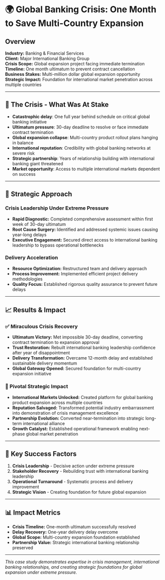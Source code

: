 # 🌍 Global Banking Crisis: One Month to Save Multi-Country Expansion

## Overview
**Industry:** Banking & Financial Services  
**Client:** Major International Banking Group  
**Crisis Scope:** Global expansion project facing immediate termination  
**Timeline:** One month ultimatum to prevent contract cancellation  
**Business Stakes:** Multi-million dollar global expansion opportunity  
**Strategic Impact:** Foundation for international market penetration across multiple countries

---

## 🎯 The Crisis - What Was At Stake
- **Catastrophic delay**: One full year behind schedule on critical global banking initiative
- **Ultimatum pressure**: 30-day deadline to resolve or face immediate contract termination
- **Global expansion collapse**: Multi-country product rollout plans hanging in balance
- **International reputation**: Credibility with global banking networks at severe risk
- **Strategic partnership**: Years of relationship building with international banking giant threatened
- **Market opportunity**: Access to multiple international markets dependent on success

---

## 🚀 Strategic Approach

### Crisis Leadership Under Extreme Pressure
- **Rapid Diagnostic:** Completed comprehensive assessment within first week of 30-day ultimatum
- **Root Cause Surgery:** Identified and addressed systemic issues causing year-long delays
- **Executive Engagement:** Secured direct access to international banking leadership to bypass operational bottlenecks

### Delivery Acceleration
- **Resource Optimization:** Restructured team and delivery approach
- **Process Improvement:** Implemented efficient project delivery methodologies
- **Quality Focus:** Established rigorous quality assurance to prevent future delays

---

## 📈 Results & Impact

### ✅ Miraculous Crisis Recovery
- **Ultimatum Victory:** Met impossible 30-day deadline, converting contract termination to expansion approval
- **Trust Restoration:** Rebuilt international banking leadership confidence after year of disappointment
- **Delivery Transformation:** Overcame 12-month delay and established sustainable delivery momentum
- **Global Gateway Opened:** Secured foundation for multi-country expansion initiative

### 💼 Pivotal Strategic Impact  
- **International Markets Unlocked:** Created platform for global banking product expansion across multiple countries
- **Reputation Salvaged:** Transformed potential industry embarrassment into demonstration of crisis management excellence
- **Partnership Evolution:** Converted near-termination into strategic long-term international alliance
- **Growth Catalyst:** Established operational framework enabling next-phase global market penetration

---

## 🔑 Key Success Factors
1. **Crisis Leadership** - Decisive action under extreme pressure
2. **Stakeholder Recovery** - Rebuilding trust with international banking leadership
3. **Operational Turnaround** - Systematic process and delivery improvement
4. **Strategic Vision** - Creating foundation for future global expansion

---

## 📊 Impact Metrics
- **Crisis Timeline:** One-month ultimatum successfully resolved
- **Delay Recovery:** One-year delivery delay overcome
- **Global Scope:** Multi-country expansion foundation established
- **Partnership Value:** Strategic international banking relationship preserved

---

*This case study demonstrates expertise in crisis management, international banking relationships, and creating strategic foundations for global expansion under extreme pressure.*